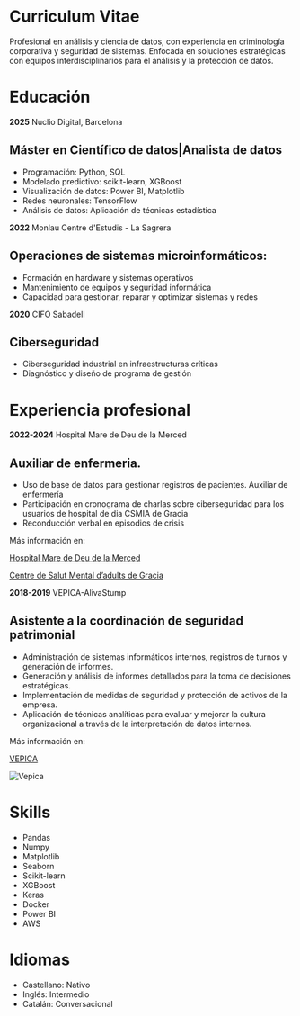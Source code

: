 # Curriculum Vitae
Profesional en análisis y ciencia de datos, con experiencia en criminología corporativa y seguridad de sistemas. Enfocada en soluciones estratégicas con
 equipos interdisciplinarios para el análisis y la protección de datos.

 # Educación

 **2025**  Nuclio Digital, Barcelona 

## Máster en  Científico de datos|Analista de datos

- Programación: Python, SQL
- Modelado predictivo: scikit-learn, XGBoost
- Visualización de datos: Power BI, Matplotlib
- Redes neuronales: TensorFlow
- Análisis de datos: Aplicación de técnicas estadística

**2022**   Monlau Centre d'Estudis - La Sagrera

 ## Operaciones de sistemas microinformáticos:

- Formación en hardware y sistemas operativos
- Mantenimiento de equipos y seguridad informática
- Capacidad para gestionar, reparar y optimizar sistemas y redes

**2020** CIFO Sabadell

## Ciberseguridad

- Ciberseguridad industrial en infraestructuras críticas
- Diagnóstico y diseño de programa de gestión 

 # Experiencia profesional 
 **2022-2024**  Hospital Mare de Deu de la Merced

## Auxiliar de enfermeria. 

- Uso de base de datos para gestionar registros de
 pacientes. Auxiliar de enfermería
- Participación en cronograma de charlas sobre ciberseguridad para los usuarios de hospital de dia CSMIA de Gracia
- Reconducción verbal en episodios de crisis
  
Más información en:

[Hospital Mare de Deu de la Merced](https://fundaciohospitalariesbarcelonanord.org/)

[Centre de Salut Mental d’adults de Gracia](https://fundacionhospitalarias.org/que-hacemos/red-de-centros-y-dispositivos/centre-de-salut-mental-dadults-de-gracia/)

 **2018-2019** VEPICA-AlivaStump

## Asistente a la coordinación de seguridad patrimonial

 - Administración de sistemas informáticos internos,
 registros de turnos y generación de informes.
 - Generación y análisis de informes detallados para la
 toma de decisiones estratégicas.
 - Implementación de medidas de seguridad y
 protección de activos de la empresa.
 -  Aplicación de técnicas analíticas para evaluar y
 mejorar la cultura organizacional a través de la
 interpretación de datos internos.

Más información en:

[VEPICA](https://www.vepica.com/)

![Vepica](https://www.vepica.com/hubfs/LIVCA%20-%20Blog.jpg)

# Skills

- Pandas
- Numpy
- Matplotlib
- Seaborn
- Scikit-learn
- XGBoost
- Keras
- Docker
- Power BI
- AWS

# Idiomas

- Castellano: Nativo 
- Inglés: Intermedio
- Catalán: Conversacional 
